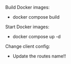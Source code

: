 Build Docker images:
- docker compose build

Start Docker images:
- docker compose up -d

Change client config:
- Update the routes name!!